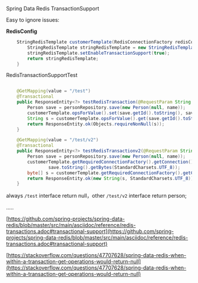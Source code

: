 Spring Data Redis TransactionSupport

Easy to ignore issues:


**RedisConfig**
``` java
    StringRedisTemplate customerTemplate(RedisConnectionFactory redisConnectionFactory) {
        StringRedisTemplate stringRedisTemplate = new StringRedisTemplate(redisConnectionFactory);
        stringRedisTemplate.setEnableTransactionSupport(true);
        return stringRedisTemplate;
    }
```

RedisTransactionSupportTest 
``` java

    @GetMapping(value = "/test")
    @Transactional
    public ResponseEntity<?> testRedisTransaction(@RequestParam String name) {
        Person save = personRepository.save(new Person(null, name));
        customerTemplate.opsForValue().set(save.getId().toString(), save.toString());
        String s = customerTemplate.opsForValue().get(save.getId().toString());
        return ResponseEntity.ok(Objects.requireNonNull(s));
    }

    @GetMapping(value = "/test/v2")
    @Transactional
    public ResponseEntity<?> testRedisTransactionv2(@RequestParam String name) {
        Person save = personRepository.save(new Person(null, name));
        customerTemplate.getRequiredConnectionFactory().getConnection().set(save.getId().toString().getBytes(StandardCharsets.UTF_8),
                save.toString().getBytes(StandardCharsets.UTF_8));
        byte[] s = customerTemplate.getRequiredConnectionFactory().getConnection().get(save.getId().toString().getBytes(StandardCharsets.UTF_8));
        return ResponseEntity.ok(new String(s, StandardCharsets.UTF_8));
    }

```
always `/test` interface return null，other `/test/v2` interface return person;




.....


[https://github.com/spring-projects/spring-data-redis/blob/master/src/main/asciidoc/reference/redis-transactions.adoc#transactional-support](https://github.com/spring-projects/spring-data-redis/blob/master/src/main/asciidoc/reference/redis-transactions.adoc#transactional-support)

[https://stackoverflow.com/questions/47707628/spring-data-redis-when-within-a-transaction-get-operations-would-return-null](https://stackoverflow.com/questions/47707628/spring-data-redis-when-within-a-transaction-get-operations-would-return-null)
                                                                                                                

